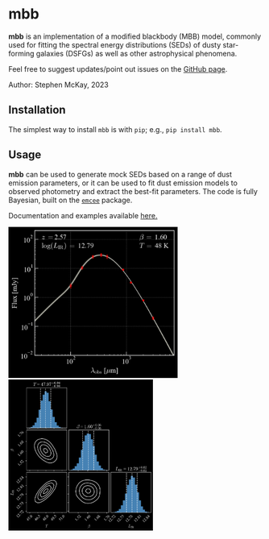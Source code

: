 # mbb

**mbb** is an implementation of a modified blackbody (MBB) model, commonly used for fitting the spectral energy distributions (SEDs) of dusty star-forming galaxies (DSFGs) as well as other astrophysical phenomena.

Feel free to suggest updates/point out issues on the [GitHub page](https://github.com/mckay-sjm/mbb_model).

Author: Stephen McKay, 2023


## Installation

The simplest way to install `mbb` is with `pip`; e.g., `pip install mbb`.

## Usage

**mbb** can be used to generate mock SEDs based on a range of dust emission parameters, or it can be used to fit dust emission models to observed photometry and extract the best-fit parameters. The code is fully Bayesian, built on the [`emcee`](https://emcee.readthedocs.io/en/stable/) package.


Documentation and examples available [here.](https://mbb.readthedocs.io/en/latest/)

<span>
<img src="docs/images/mbb_1.png" height="300px" title="mbb model"/>
<img src="docs/images/corner_1.png" height="300px" title="corner plot"/>
</span>
 
